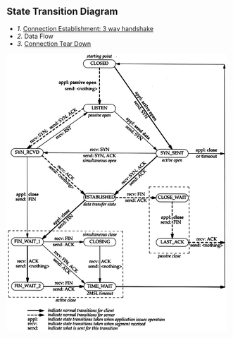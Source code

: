 ## State Transition Diagram
- *1.* [Connection Establishment: 3 way handshake]()
- *2.* Data Flow
- *3.* [Connection Tear Down]()

<img src=TCP_State_Diagram.gif width=500 />
